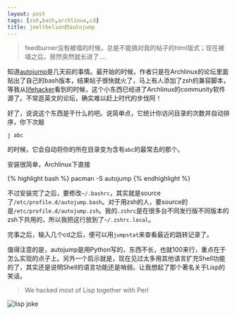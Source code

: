 ```yaml
---
layout: post
tags: [zsh,bash,archlinux,cd]
title: joelthelion的autojump
---
```


> feedburner没有被墙的时候，总是不能搞对我的帖子的html版式；现在被墙之后，居然突然就长进了.... 


知道[autojump](http://wiki.github.com/joelthelion/autojump/)是几天前的事情。最开始的时候，作者只是在Archlinux的论坛里面贴出了自己的bash版本，结果帖子很快就火了，马上有人添加了zsh的兼容脚本，等我从[lifehacker](http://www.lifehacker.com)看到的时候，这个小东西已经进了Archlinux的community软件源了。不常逛英文的论坛，确实难以赶上时代的步伐阿！

好了，说说这个东西是干什么的吧。说简单点，它统计你访问目录的次数并自动排序，你下次敲

    j abc

的时候，它会自动将你的所在目录变为含有``abc``的最常去的那个。

安装很简单，Archlinux下直接

{% highlight bash %}
pacman -S autojump
{% endhighlight %}

不过安装完了之后，要修改``~/.bashrc``，其实就是source了``/etc/profile.d/autojump.bash``。对于用zsh的人，要source的是``/etc/profile.d/autojump.zsh``。我的``.zshrc``是在很多台不同发行版不同版本的zsh下共用的，所以我把这行放到了``~/.zshrc.local``。

完事之后，输入几个cd之后，便可以用``jumpstat``来查看最近的跳转记录了。

值得注意的是，autojump是用Python写的，东西不长，也就100来行，重点在于怎么实现的点子上。另外一个启示就是，现在见过太多用其他语言扩充Shell功能的了，其实还是说明Shell的语言功能还是哨弱。让我想起了那个著名关于Lisp的笑话。

> We hacked most of Lisp together with Perl

![lisp joke](http://imgs.xkcd.com/comics/lisp.jpg)
